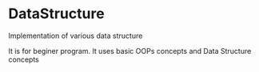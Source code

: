 # DataStructure
Implementation of various data structure

It is for beginer program. It uses basic OOPs concepts and Data Structure concepts
